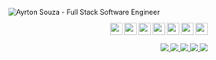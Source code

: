 <p align="center">
  <img src="https://user-images.githubusercontent.com/30063455/159799859-12e84a2f-5503-4a00-b137-6b515c36ee4d.png" 
  alt="Ayrton Souza - Full Stack Software Engineer" />
</p>
<p align="right">
<img src="https://img.shields.io/badge/javascript-%23343e48.svg?&style=for-the-badge&logo=javascript&logoColor=%23F6F6F6" height="25"/>
<img src="https://img.shields.io/badge/typescript%20-%23343e48.svg?&style=for-the-badge&logo=typescript&logoColor=%23F6F6F6" height="25"/>
<img src="https://img.shields.io/badge/node.js%20-%23343e48.svg?&style=for-the-badge&logo=node.js&logoColor=%23F6F6F6" height="25"/>
  <img src="https://img.shields.io/badge/go%20-%23343e48.svg?&style=for-the-badge&logo=go&logoColor=%23F6F6F6" height="25"/>
<img src="https://img.shields.io/badge/elixir%20-%23343e48.svg?&style=for-the-badge&logo=elixir&logoColor=%23F6F6F6" height="25"/>
<img src="https://img.shields.io/badge/react%20-%23343e48.svg?&style=for-the-badge&logo=react&logoColor=%23F6F6F6" height="25"/>
<img src="https://img.shields.io/badge/react%20native-%23343e48.svg?&style=for-the-badge&logo=react&logoColor=%23F6F6F6" height="25"/>
</p>

<p align="right">

  <a href="https://web.whatsapp.com/send?phone=+5511941800859" alt="WhatsApp" target="_blank">
    <img src="https://img.shields.io/badge/-WhatsApp-343e48?style=for-the-badge&logo=WhatsApp&logoColor=%23F6F6F6" />
  </a>

  <a href="mailto:me@ayrtonsouza.com" alt="mail" target="_blank">
    <img src="https://img.shields.io/badge/-Mail-343e48?style=for-the-badge&logo=gmail&logoColor=%23F6F6F6" />
  </a>

  <a href="https://www.linkedin.com/in/ayrtonsouza" alt="LinkedIn" target="_blank">
    <img src="https://img.shields.io/badge/-LinkedIn-343e48?style=for-the-badge&logo=Linkedin&logoColor=%23F6F6F6" />
  </a>

  <a href="https://github.com/ayrtonbsouza" alt="GitHub" target="_blank">
    <img src="https://img.shields.io/badge/-GitHub-343e48?style=for-the-badge&logo=Github&logoColor=%23F6F6F6" />
  </a>
  
  <a href="https://medium.com/@ayrtonsouza" alt="Medium" target="_blank">
    <img src="https://img.shields.io/badge/-Medium-343e48?style=for-the-badge&logo=Medium&logoColor=%23F6F6F6" />
  </a>
</p>
